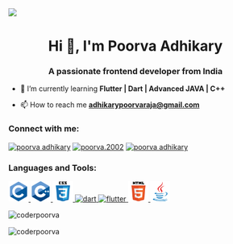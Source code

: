 
<img src="https://camo.githubusercontent.com/a9f09b997467b94d4bafea603a8271539e480827689cc7a1c7993f5b7382c101/68747470733a2f2f6b726966792e636f2f77702d636f6e74656e742f75706c6f6164732f323032302f31302f4d45524e73696465726261636b2e706e67">
<h1 align="center">Hi 👋, I'm Poorva Adhikary</h1>
<h3 align="center">A passionate frontend developer from India</h3>

- 🌱 I’m currently learning **Flutter | Dart | Advanced JAVA | C++**

- 📫 How to reach me **adhikarypoorvaraja@gmail.com**

<h3 align="left">Connect with me:</h3>
<p align="left">
<a href="https://linkedin.com/in/poorva adhikary" target="blank"><img align="center" src="https://raw.githubusercontent.com/rahuldkjain/github-profile-readme-generator/master/src/images/icons/Social/linked-in-alt.svg" alt="poorva adhikary" height="30" width="40" /></a>
<a href="https://instagram.com/poorva.2002" target="blank"><img align="center" src="https://raw.githubusercontent.com/rahuldkjain/github-profile-readme-generator/master/src/images/icons/Social/instagram.svg" alt="poorva.2002" height="30" width="40" /></a>
<a href="https://www.codechef.com/users/poorva adhikary" target="blank"><img align="center" src="https://cdn.jsdelivr.net/npm/simple-icons@3.1.0/icons/codechef.svg" alt="poorva adhikary" height="30" width="40" /></a>
</p>

<h3 align="left">Languages and Tools:</h3>
<p align="left"> <a href="https://www.cprogramming.com/" target="_blank" rel="noreferrer"> <img src="https://raw.githubusercontent.com/devicons/devicon/master/icons/c/c-original.svg" alt="c" width="40" height="40"/> </a> <a href="https://www.w3schools.com/cpp/" target="_blank" rel="noreferrer"> <img src="https://raw.githubusercontent.com/devicons/devicon/master/icons/cplusplus/cplusplus-original.svg" alt="cplusplus" width="40" height="40"/> </a> <a href="https://www.w3schools.com/css/" target="_blank" rel="noreferrer"> <img src="https://raw.githubusercontent.com/devicons/devicon/master/icons/css3/css3-original-wordmark.svg" alt="css3" width="40" height="40"/> </a> <a href="https://dart.dev" target="_blank" rel="noreferrer"> <img src="https://www.vectorlogo.zone/logos/dartlang/dartlang-icon.svg" alt="dart" width="40" height="40"/> </a> <a href="https://flutter.dev" target="_blank" rel="noreferrer"> <img src="https://www.vectorlogo.zone/logos/flutterio/flutterio-icon.svg" alt="flutter" width="40" height="40"/> </a> <a href="https://www.w3.org/html/" target="_blank" rel="noreferrer"> <img src="https://raw.githubusercontent.com/devicons/devicon/master/icons/html5/html5-original-wordmark.svg" alt="html5" width="40" height="40"/> </a> <a href="https://www.java.com" target="_blank" rel="noreferrer"> <img src="https://raw.githubusercontent.com/devicons/devicon/master/icons/java/java-original.svg" alt="java" width="40" height="40"/> </a> </p>

<p><img align="center" src="https://github-readme-stats.vercel.app/api/top-langs?username=coderpoorva&show_icons=true&locale=en&layout=compact" alt="coderpoorva" /></p>

<p><img align="center" src="https://github-readme-streak-stats.herokuapp.com/?user=coderpoorva&" alt="coderpoorva" /></p>
